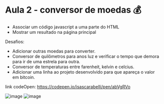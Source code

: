 # Aula 2 - conversor de moedas 💰

* Associar um código javascript a uma parte do HTML
* Mostrar um resultado na página principal

Desafios:
* Adicionar outras moedas para converter.
* Conversor de quilômetros para anos luz e verificar o tempo que demora para ir de uma estrela para outra.
* Conversor de temperaturas entre farenheit, kelvin e celcius.
* Adicionar uma linha ao projeto desenvolvido para que apareça o valor em bitcoin.

link codeOpen: https://codepen.io/isascarabelli/pen/abVgRVo

![image](https://user-images.githubusercontent.com/73960096/157517121-4c9af4d1-fd0b-4e4b-a2e9-d374672df5a1.png)
![image](https://user-images.githubusercontent.com/73960096/157524041-fba18cd8-2f0e-41ce-ab6b-e9e42c1edbad.png)
